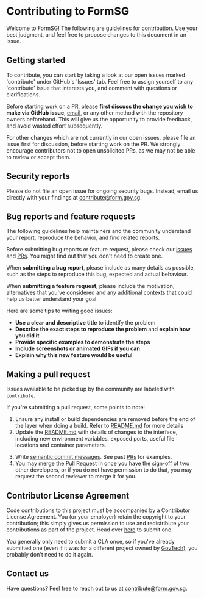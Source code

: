 # Contributing to FormSG

Welcome to FormSG! The following are guidelines for contribution. Use your best judgment, and feel free to propose changes to this document in an issue.

## Getting started

To contribute, you can start by taking a look at our open issues marked 'contribute' under GitHub's 'Issues' tab. Feel free to assign yourself to any 'contribute' issue that interests you, and comment with questions or clarifications.

Before starting work on a PR, please **first discuss the change you wish to make via GitHub issue**, [email](mailto:contribute@form.gov.sg), or any other method with the repository owners beforehand. This will give us the opportunity to provide feedback, and avoid wasted effort subsequently.

For other changes which are not currently in our open issues, please file an issue first for discussion, before starting work on the PR. We strongly encourage contributors not to open unsolicited PRs, as we may not be able to review or accept them.

## Security reports

Please do not file an open issue for ongoing security bugs. Instead, email us directly with your findings at [contribute@form.gov.sg](mailto:contribute@form.gov.sg).

## Bug reports and feature requests

The following guidelines help maintainers and the community understand your report, reproduce the behavior, and find related reports.

Before submitting bug reports or feature request, please check our [issues](https://go.gov.sg/formsg-issues) and [PRs](https://github.com/opengovsg/FormSG/pulls).
You might find out that you don't need to create one.

When **submitting a bug report**, please include as many details as possible, such as the steps to reproduce this bug, expected and actual behaviour.

When **submitting a feature request**, please include the motivation, alternatives that you've considered and any additional contexts that could help us better understand your goal.

Here are some tips to writing good issues:

- **Use a clear and descriptive title** to identify the problem
- **Describe the exact steps to reproduce the problem** and **explain how you did it**
- **Provide specific examples to demonstrate the steps**
- **Include screenshots or animated GIFs if you can**
- **Explain why this new feature would be useful**

## Making a pull request

Issues available to be picked up by the community are labeled with `contribute`.

If you're submitting a pull request, some points to note:

1. Ensure any install or build dependencies are removed before the end of the layer when doing a build. Refer to [README.md](https://go.gov.sg/formsg-readme) for more details
2. Update the [README.md](https://go.gov.sg/formsg-readme) with details of changes to the interface, including new environment variables, exposed ports, useful file locations and container parameters.
<!---Increase the version numbers of the packages in any example files and the [README.md](https://github.com/opengovsg/formsg/blob/master/README.md) to the new version that this Pull Request would represent.--->
3. Write [semantic commit messages](https://www.conventionalcommits.org/en/v1.0.0/). See past [PRs](https://github.com/opengovsg/FormSG/pulls) for examples.
4. You may merge the Pull Request in once you have the sign-off of two other developers, or if you do not have permission to do that, you may request the second reviewer to merge it for you.

## Contributor License Agreement

Code contributions to this project must be accompanied by a Contributor License Agreement. You (or your employer) retain the copyright to your contribution; this simply gives us permission to use and redistribute your contributions as part of the project.
Head over [here](https://go.gov.sg/ogp-cla-2023) to submit one.

You generally only need to submit a CLA once, so if you've already submitted one (even if it was for a different project owned by [GovTech](https://www.tech.gov.sg)), you probably don't need to do it again.

## Contact us

Have questions? Feel free to reach out to us at [contribute@form.gov.sg](mailto:contribute@form.gov.sg).
